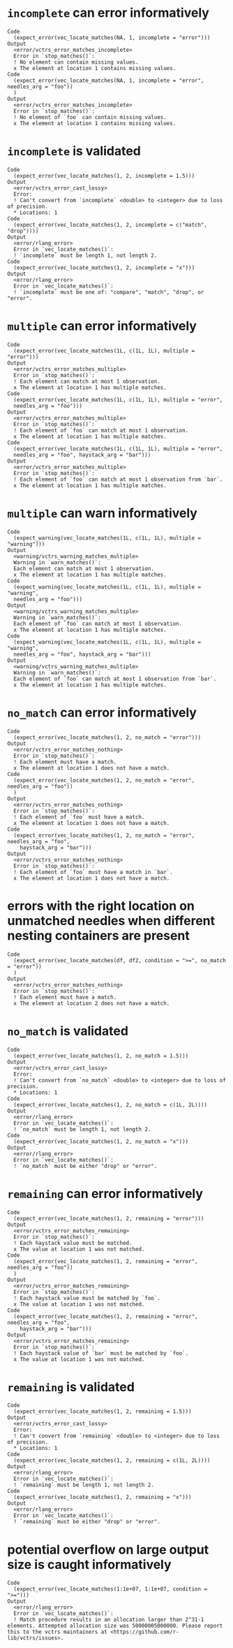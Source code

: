 # `incomplete` can error informatively

    Code
      (expect_error(vec_locate_matches(NA, 1, incomplete = "error")))
    Output
      <error/vctrs_error_matches_incomplete>
      Error in `stop_matches()`:
      ! No element can contain missing values.
      x The element at location 1 contains missing values.
    Code
      (expect_error(vec_locate_matches(NA, 1, incomplete = "error", needles_arg = "foo"))
      )
    Output
      <error/vctrs_error_matches_incomplete>
      Error in `stop_matches()`:
      ! No element of `foo` can contain missing values.
      x The element at location 1 contains missing values.

# `incomplete` is validated

    Code
      (expect_error(vec_locate_matches(1, 2, incomplete = 1.5)))
    Output
      <error/vctrs_error_cast_lossy>
      Error:
      ! Can't convert from `incomplete` <double> to <integer> due to loss of precision.
      * Locations: 1
    Code
      (expect_error(vec_locate_matches(1, 2, incomplete = c("match", "drop"))))
    Output
      <error/rlang_error>
      Error in `vec_locate_matches()`:
      ! `incomplete` must be length 1, not length 2.
    Code
      (expect_error(vec_locate_matches(1, 2, incomplete = "x")))
    Output
      <error/rlang_error>
      Error in `vec_locate_matches()`:
      ! `incomplete` must be one of: "compare", "match", "drop", or "error".

# `multiple` can error informatively

    Code
      (expect_error(vec_locate_matches(1L, c(1L, 1L), multiple = "error")))
    Output
      <error/vctrs_error_matches_multiple>
      Error in `stop_matches()`:
      ! Each element can match at most 1 observation.
      x The element at location 1 has multiple matches.
    Code
      (expect_error(vec_locate_matches(1L, c(1L, 1L), multiple = "error",
      needles_arg = "foo")))
    Output
      <error/vctrs_error_matches_multiple>
      Error in `stop_matches()`:
      ! Each element of `foo` can match at most 1 observation.
      x The element at location 1 has multiple matches.
    Code
      (expect_error(vec_locate_matches(1L, c(1L, 1L), multiple = "error",
      needles_arg = "foo", haystack_arg = "bar")))
    Output
      <error/vctrs_error_matches_multiple>
      Error in `stop_matches()`:
      ! Each element of `foo` can match at most 1 observation from `bar`.
      x The element at location 1 has multiple matches.

# `multiple` can warn informatively

    Code
      (expect_warning(vec_locate_matches(1L, c(1L, 1L), multiple = "warning")))
    Output
      <warning/vctrs_warning_matches_multiple>
      Warning in `warn_matches()`:
      Each element can match at most 1 observation.
      x The element at location 1 has multiple matches.
    Code
      (expect_warning(vec_locate_matches(1L, c(1L, 1L), multiple = "warning",
      needles_arg = "foo")))
    Output
      <warning/vctrs_warning_matches_multiple>
      Warning in `warn_matches()`:
      Each element of `foo` can match at most 1 observation.
      x The element at location 1 has multiple matches.
    Code
      (expect_warning(vec_locate_matches(1L, c(1L, 1L), multiple = "warning",
      needles_arg = "foo", haystack_arg = "bar")))
    Output
      <warning/vctrs_warning_matches_multiple>
      Warning in `warn_matches()`:
      Each element of `foo` can match at most 1 observation from `bar`.
      x The element at location 1 has multiple matches.

# `no_match` can error informatively

    Code
      (expect_error(vec_locate_matches(1, 2, no_match = "error")))
    Output
      <error/vctrs_error_matches_nothing>
      Error in `stop_matches()`:
      ! Each element must have a match.
      x The element at location 1 does not have a match.
    Code
      (expect_error(vec_locate_matches(1, 2, no_match = "error", needles_arg = "foo"))
      )
    Output
      <error/vctrs_error_matches_nothing>
      Error in `stop_matches()`:
      ! Each element of `foo` must have a match.
      x The element at location 1 does not have a match.
    Code
      (expect_error(vec_locate_matches(1, 2, no_match = "error", needles_arg = "foo",
        haystack_arg = "bar")))
    Output
      <error/vctrs_error_matches_nothing>
      Error in `stop_matches()`:
      ! Each element of `foo` must have a match in `bar`.
      x The element at location 1 does not have a match.

# errors with the right location on unmatched needles when different nesting containers are present

    Code
      (expect_error(vec_locate_matches(df, df2, condition = ">=", no_match = "error"))
      )
    Output
      <error/vctrs_error_matches_nothing>
      Error in `stop_matches()`:
      ! Each element must have a match.
      x The element at location 2 does not have a match.

# `no_match` is validated

    Code
      (expect_error(vec_locate_matches(1, 2, no_match = 1.5)))
    Output
      <error/vctrs_error_cast_lossy>
      Error:
      ! Can't convert from `no_match` <double> to <integer> due to loss of precision.
      * Locations: 1
    Code
      (expect_error(vec_locate_matches(1, 2, no_match = c(1L, 2L))))
    Output
      <error/rlang_error>
      Error in `vec_locate_matches()`:
      ! `no_match` must be length 1, not length 2.
    Code
      (expect_error(vec_locate_matches(1, 2, no_match = "x")))
    Output
      <error/rlang_error>
      Error in `vec_locate_matches()`:
      ! `no_match` must be either "drop" or "error".

# `remaining` can error informatively

    Code
      (expect_error(vec_locate_matches(1, 2, remaining = "error")))
    Output
      <error/vctrs_error_matches_remaining>
      Error in `stop_matches()`:
      ! Each haystack value must be matched.
      x The value at location 1 was not matched.
    Code
      (expect_error(vec_locate_matches(1, 2, remaining = "error", needles_arg = "foo"))
      )
    Output
      <error/vctrs_error_matches_remaining>
      Error in `stop_matches()`:
      ! Each haystack value must be matched by `foo`.
      x The value at location 1 was not matched.
    Code
      (expect_error(vec_locate_matches(1, 2, remaining = "error", needles_arg = "foo",
        haystack_arg = "bar")))
    Output
      <error/vctrs_error_matches_remaining>
      Error in `stop_matches()`:
      ! Each haystack value of `bar` must be matched by `foo`.
      x The value at location 1 was not matched.

# `remaining` is validated

    Code
      (expect_error(vec_locate_matches(1, 2, remaining = 1.5)))
    Output
      <error/vctrs_error_cast_lossy>
      Error:
      ! Can't convert from `remaining` <double> to <integer> due to loss of precision.
      * Locations: 1
    Code
      (expect_error(vec_locate_matches(1, 2, remaining = c(1L, 2L))))
    Output
      <error/rlang_error>
      Error in `vec_locate_matches()`:
      ! `remaining` must be length 1, not length 2.
    Code
      (expect_error(vec_locate_matches(1, 2, remaining = "x")))
    Output
      <error/rlang_error>
      Error in `vec_locate_matches()`:
      ! `remaining` must be either "drop" or "error".

# potential overflow on large output size is caught informatively

    Code
      (expect_error(vec_locate_matches(1:1e+07, 1:1e+07, condition = ">=")))
    Output
      <error/rlang_error>
      Error in `vec_locate_matches()`:
      ! Match procedure results in an allocation larger than 2^31-1 elements. Attempted allocation size was 50000005000000. Please report this to the vctrs maintainers at <https://github.com/r-lib/vctrs/issues>.

